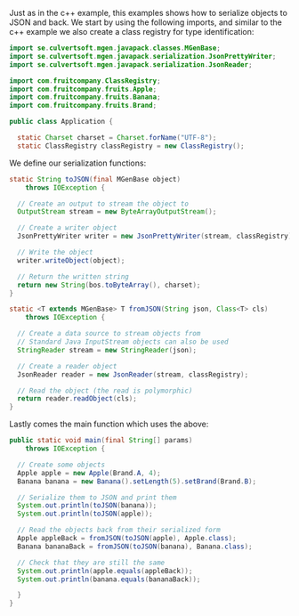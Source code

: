 ---
---

Just as in the c++ example, this examples shows how to serialize objects to JSON and back. We start by using the following imports, and similar to the c++ example we also create a class registry for type identification:

```java
import se.culvertsoft.mgen.javapack.classes.MGenBase;
import se.culvertsoft.mgen.javapack.serialization.JsonPrettyWriter;
import se.culvertsoft.mgen.javapack.serialization.JsonReader;

import com.fruitcompany.ClassRegistry;
import com.fruitcompany.fruits.Apple;
import com.fruitcompany.fruits.Banana;
import com.fruitcompany.fruits.Brand;

public class Application {

  static Charset charset = Charset.forName("UTF-8");
  static ClassRegistry classRegistry = new ClassRegistry();
```

We define our serialization functions:

```java
static String toJSON(final MGenBase object) 
    throws IOException {

  // Create an output to stream the object to
  OutputStream stream = new ByteArrayOutputStream();

  // Create a writer object
  JsonPrettyWriter writer = new JsonPrettyWriter(stream, classRegistry);

  // Write the object
  writer.writeObject(object);

  // Return the written string
  return new String(bos.toByteArray(), charset);
}

static <T extends MGenBase> T fromJSON(String json, Class<T> cls)
    throws IOException {

  // Create a data source to stream objects from
  // Standard Java InputStream objects can also be used
  StringReader stream = new StringReader(json);

  // Create a reader object
  JsonReader reader = new JsonReader(stream, classRegistry);

  // Read the object (the read is polymorphic)
  return reader.readObject(cls);
}
```

Lastly comes the main function which uses the above:

```java
public static void main(final String[] params) 
    throws IOException {

  // Create some objects
  Apple apple = new Apple(Brand.A, 4);
  Banana banana = new Banana().setLength(5).setBrand(Brand.B);

  // Serialize them to JSON and print them
  System.out.println(toJSON(banana));
  System.out.println(toJSON(apple));

  // Read the objects back from their serialized form
  Apple appleBack = fromJSON(toJSON(apple), Apple.class);
  Banana bananaBack = fromJSON(toJSON(banana), Banana.class);

  // Check that they are still the same
  System.out.println(apple.equals(appleBack));
  System.out.println(banana.equals(bananaBack));

  }
}
```
